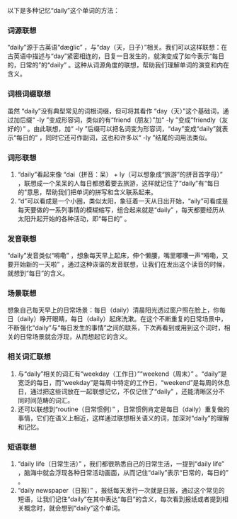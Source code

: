 以下是多种记忆“daily”这个单词的方法：

### 词源联想
“daily”源于古英语“dæġlic” ，与“day（天，日子）”相关。我们可以这样联想：在古英语中描述与“day”紧密相连的，日复一日发生的，就演变成了如今表示“每日的，日常的”的“daily” 。这种从词源角度的联想，帮助我们理解单词的演变和内在含义。

### 词根词缀联想
虽然 “daily”没有典型常见的词根词缀，但可将其看作 “day（天）”这个基础词，通过加后缀“ -ly ”变成形容词，类似的有“friend（朋友）”加“ -ly ”变成“friendly（友好的）” 。由此联想，加“ -ly ”后缀可以把名词变为形容词，“day”变成“daily”就表示“每日的” ，同时它还可作副词，这也和许多以“ -ly ”结尾的词用法类似。 

### 词形联想
1. “daily”看起来像 “dai（拼音：呆） + ly（可以想象成“旅游”的拼音首字母）” ，联想成一个呆呆的人每日都想着要去旅游，这样就记住了“daily”有“每日的”意思，帮助我们把单词的拼写和含义联系起来。 
2. “d”可以看成是一个小圈，类似太阳，象征着一天从日出开始，“aily”可看成是每天要做的一系列事情的模糊缩写，组合起来就是“daily” ，每天都要经历从太阳升起开始的各种活动，即“每日的” 。

### 发音联想
“daily”发音类似“嘚嘞” ，想象每天早上起床，伸个懒腰，嘴里嘟囔一声“嘚嘞，又要开始新的一天啦” ，通过这种诙谐的发音联想，让我们在发出这个读音的时候，就想到“每日”的含义。

### 场景联想
想象自己每天早上的日常场景：每日（daily）清晨阳光透过窗户照在脸上，你每日（daily）睁开眼睛，每日（daily）起床洗漱。在这个不断重复的日常场景中，不断强化“daily”与“每日发生的事情”之间的联系，下次再看到或用到这个词时，相关的日常场景就会浮现，从而想起它的含义。

### 相关词汇联想
1. 与“daily”相关的词汇有“weekday（工作日）”“weekend（周末）” 。“daily”是宽泛的每日，而“weekday”是每周中特定的工作日，“weekend”是每周的休息日，通过把这些词放在一起联想记忆，不仅记住了“daily” ，还能清晰区分不同时间范畴的词汇。
2. 还可以联想到“routine（日常惯例）” ，日常惯例肯定是每日（daily）重复做的事情，它们在语义上相近，这样通过联想相关语义的词，加深对“daily”的理解和记忆。

### 短语联想
1. “daily life（日常生活）” ，我们都很熟悉自己的日常生活，一提到“daily life” ，脑海中就会浮现各种日常活动画面，从而记住“daily”表示“日常的，每日的” 。 
2. “daily newspaper（日报）” ，报纸每天发行一次就是日报，通过这个常见的短语，让我们记住“daily”在其中表达“每日”的含义，每次看到报纸或者提到相关概念时，就会想到“daily”这个单词。 